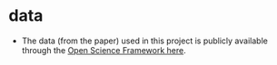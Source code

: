 # data

* The data (from the paper) used in this project is publicly available through
    the [Open Science Framework here](https://osf.io/mdyw2/files/).
